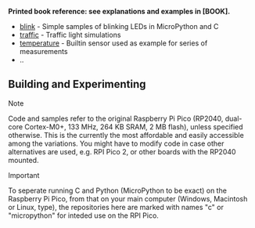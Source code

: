 
__Printed book reference: see explanations and examples in [BOOK].__

* [blink](./blink/)               - Simple samples of blinking LEDs in MicroPython and C
* [traffic](./traffic/)           - Traffic light simulations
* [temperature](./temperature/)   - Builtin sensor used as example for series of measurements  
* ..

## Building and Experimenting

> [!NOTE]
> Code and samples refer to the original Raspberry Pi Pico (RP2040, dual-core Cortex-M0+,
> 133 MHz, 264 KB SRAM, 2 MB flash), unless specified otherwise.
> This is the currently the most affordable and easily accessible among the variations.
> You might have to modify code in case other alternatives are used, e.g. RPI Pico 2, or
> other boards with the RP2040 mounted.

> [!IMPORTANT]
> To seperate running C and Python (MicroPython to be exact) on the Raspberry Pi Pico,
> from that on your main computer (Windows, Macintosh or Linux, type), the repositories
> here are marked with names "c" or "micropython" for inteded use on the RPI Pico.
